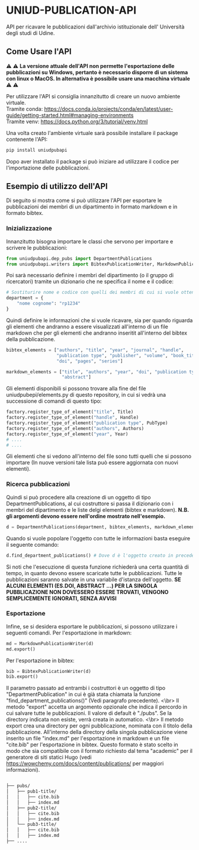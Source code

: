 # UNIUD-PUBLICATION-API
API per ricavare le pubblicazioni dall'archivio istituzionale dell' Università degli studi di Udine.


## Come Usare l'API

:warning: :warning: **La versione attuale dell'API non permette l'esportazione delle pubblicazioni su Windows, pertanto è necessario disporre di un sistema con linux o MacOS. In alternativa è possibile usare una macchina virtuale** :warning: :warning:

Per utilizzare l'API si consiglia innanzitutto di creare un nuovo ambiente virtuale.</br>
Tramite conda: https://docs.conda.io/projects/conda/en/latest/user-guide/getting-started.html#managing-environments </br>
Tramite venv: https://docs.python.org/3/tutorial/venv.html

Una volta creato l'ambiente virtuale sarà possibile installare il package contenente l'API:

```bash
pip install uniudpubapi
```

Dopo aver installato il package si può iniziare ad utilizzare il codice per l'importazione delle pubblicazioni.</br>

## Esempio di utilizzo dell'API
Di seguito si mostra come si può utilizzare l'API per esportare le pubblicazioni dei membri di un dipartimento in formato markdown e in formato bibtex.

### Inizializzazione
Innanzitutto bisogna importare le classi che servono per importare e scrivere le pubblicazioni:
```python
from uniudpubapi.dep_pubs import DepartmentPublications
from uniudpubapi.writers import BibtexPublicationWriter, MarkdownPublicationWriter
```
Poi sarà necessario definire i membri del dipartimento (o il gruppo di ricercatori) tramite un dizionario che ne specifica il nome e il codice:

```python
# Sostiturire nome e codice con quelli dei membri di cui si vuole ottenere le pubblicazioni
department = {
    "nome cognome": "rp1234"
}
```
Quindi definire le informazioni che si vuole ricavare, sia per quando riguarda gli elementi che andranno a essere visualizzati all'interno di un file markdown che per gli elementi che andranno inseritit all'interno del bibtex della pubblicazione.

```python
bibtex_elements = ["authors", "title", "year", "journal", "handle",
                   "publication type", "publisher", "volume", "book_title",
                   "doi", "pages", "series"]

markdown_elements = ["title", "authors", "year", "doi", "publication type",
                     "abstract"]
```
Gli elementi disponibili si possono trovare alla fine del file uniudpubepi/elements.py di questo repository, in cui si vedrà una successione di comandi di questo tipo:

```python
factory.register_type_of_element("title", Title)
factory.register_type_of_element("handle", Handle)
factory.register_type_of_element("publication type", PubType)
factory.register_type_of_element("authors", Authors)
factory.register_type_of_element("year", Year)
# ....
# ....
```
Gli elementi che si vedono all'interno del file sono tutti quelli che si possono importare (In nuove versioni tale lista può essere aggiornata con nuovi elementi).

### Ricerca pubblicazioni
Quindi si può procedere alla creazione di un oggetto di tipo DepartmentPublications, al cui costruttore si passa il dizionario con i membri del dipartimento e le liste delgi elementi (bibtex e markdown).
**N.B. gli argomenti devono essere nell'ordine mostrato nell'esempio.**
```python
d = DepartmentPublications(department, bibtex_elements, markdown_elements)
```
Quando si vuole popolare l'oggetto con tutte le informazioni basta eseguire il seguente comando:
```python
d.find_department_publications() # Dove d è l'oggetto creato in precedenza
```
Si noti che l'esecuzione di questa funzione richiederà una certa quantità di tempo, in quanto devono essere scaricate tutte le pubblicazioni.
Tutte le pubblicazioni saranno salvate in una variabile d'istanza dell'oggetto.
**SE ALCUNI ELEMENTI (ES.DOI, ABSTRACT ...) PER LA SINGOLA PUBBLICAZIONE NON DOVESSERO ESSERE TROVATI, VENGONO SEMPLICEMENTE IGNORATI, SENZA AVVISI**

### Esportazione
Infine, se si desidera esportare le pubblicazioni, si possono utilizzare i seguenti comandi.
Per l'esportazione in markdown:

```python
md = MarkdownPublicationWriter(d)
md.export()
```
Per l'esportazione in bibtex:

```python
bib = BibtexPublicationWriter(d)
bib.export()
```
Il parametro passato ad entrambi i costruttori è un oggetto di tipo "DepartmentPublication" in cui è già stata chiamata la funzione "find_department_publications()" (Vedi paragrafo precedente). <\br>
Il metodo "export" accetta un argomento opzionale che indica il percordo in cui salvare tutte le pubblicazioni. Il valore di default è "./pubs". Se la directory indicata non esiste, verrà creata in automatico. <\br>
Il metodo export crea una directory per ogni pubblicazione, nominata con il titolo della pubblicazione. All'interno della directory della singola pubblicazione viene inserito un file "index.md" per l'esportazione in markdown e un file "cite.bib" per l'esportazione in bibtex.
Questo formato è stato scelto in modo che sia compatibile con il formato richiesto dal tema "academic" per il generatore di siti statici Hugo (vedi https://wowchemy.com/docs/content/publications/ per maggiori informazioni).</br>

```bash

├── pubs/
│   ├── pub1-title/
│   │   ├── cite.bib
│   │   ├── index.md
│   ├── pub2-title/
│   │   ├── cite.bib
│   │   ├── index.md
│   └── pub3-title/
│   │   ├── cite.bib
│   │   ├── index.md
├── ....

```
